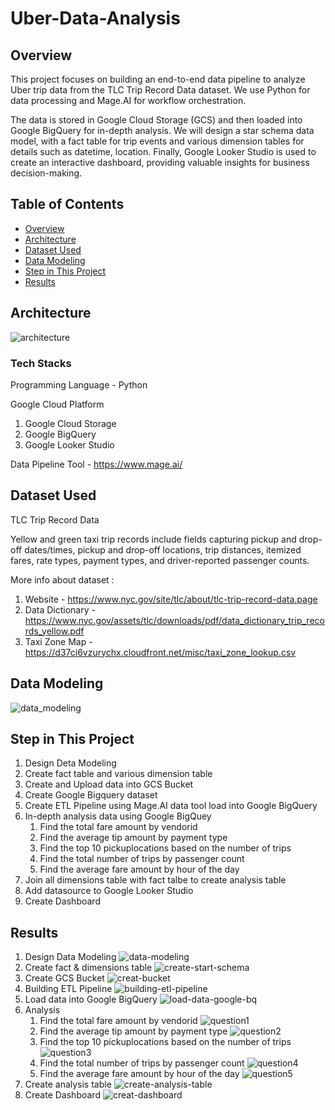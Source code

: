 # Uber-Data-Analysis

## Overview

This project focuses on building an end-to-end data pipeline to analyze Uber trip data from the TLC Trip Record Data dataset. We use Python for data processing and Mage.AI for workflow orchestration.

The data is stored in Google Cloud Storage (GCS) and then loaded into Google BigQuery for in-depth analysis. We will design a star schema data model, with a fact table for trip events and various dimension tables for details such as datetime, location. Finally, Google Looker Studio is used to create an interactive dashboard, providing valuable insights for business decision-making.

## Table of Contents
- [Overview](#overview)
- [Architecture](#architecture)
- [Dataset Used](#dataset-used)
- [Data Modeling](#system-setup)
- [Step in This Project](#step-in-this-project)
- [Results](#results)

## Architecture
![architecture](images/architecture.jpg)

### Tech Stacks
Programming Language - Python

Google Cloud Platform
1. Google Cloud Storage
2. Google BigQuery
3. Google Looker Studio

Data Pipeline Tool - https://www.mage.ai/

## Dataset Used
TLC Trip Record Data

Yellow and green taxi trip records include fields capturing pickup and drop-off dates/times, pickup and drop-off locations, trip distances, itemized fares, rate types, payment types, and driver-reported passenger counts. 

More info about dataset :
1. Website - https://www.nyc.gov/site/tlc/about/tlc-trip-record-data.page
2. Data Dictionary - https://www.nyc.gov/assets/tlc/downloads/pdf/data_dictionary_trip_records_yellow.pdf
3. Taxi Zone Map - https://d37ci6vzurychx.cloudfront.net/misc/taxi_zone_lookup.csv

## Data Modeling
![data_modeling](images/Data%20Modeling.jpg)

## Step in This Project
1. Design Deta Modeling
2. Create fact table and various dimension table 
3. Create and Upload data into GCS Bucket
4. Create Google Bigquery dataset
5. Create ETL Pipeline using Mage.AI data tool load into Google BigQuery
6. In-depth analysis data using Google BigQuey
    1. Find the total fare amount by vendorid
    2. Find the average tip amount by payment type
    3. Find the top 10 pickuplocations based on the number of trips
    4. Find the total number of trips by passenger count
    5. Find the average fare amount by hour of the day
7. Join all dimensions table with fact talbe to create analysis table 
8. Add datasource to Google Looker Studio
9. Create Dashboard

## Results
1. Design Data Modeling
![data-modeling](images/Data%20Modeling.jpg)
2. Create fact & dimensions table
![create-start-schema](images/Create%20fact%20&%20dimension%20table.jpeg)
3. Create GCS Bucket
![creat-bucket](images/GCP%20Bucket.jpeg)
5. Building ETL Pipeline
![building-etl-pipeline](images/Mage.ai%20Pipeline.jpeg)
6. Load data into Google BigQuery
![load-data-google-bq](images/Load%20data%20to%20GCP%20Big%20Query.jpeg)
7. Analysis
    1. Find the total fare amount by vendorid
    ![question1](images/Q1.jpeg)
    2. Find the average tip amount by payment type
    ![question2](images/Q2.jpeg)
    3. Find the top 10 pickuplocations based on the number of trips
    ![question3](images/Q3.jpeg)
    4. Find the total number of trips by passenger count
    ![question4](images/Q4.jpeg)
    5. Find the average fare amount by hour of the day 
    ![question5](images/Q5.jpeg)
8. Create analysis table
![create-analysis-table](images/create%20analysis%20table.jpeg)
9. Create Dashboard
![creat-dashboard](images/Uber_Dashboard.jpg)